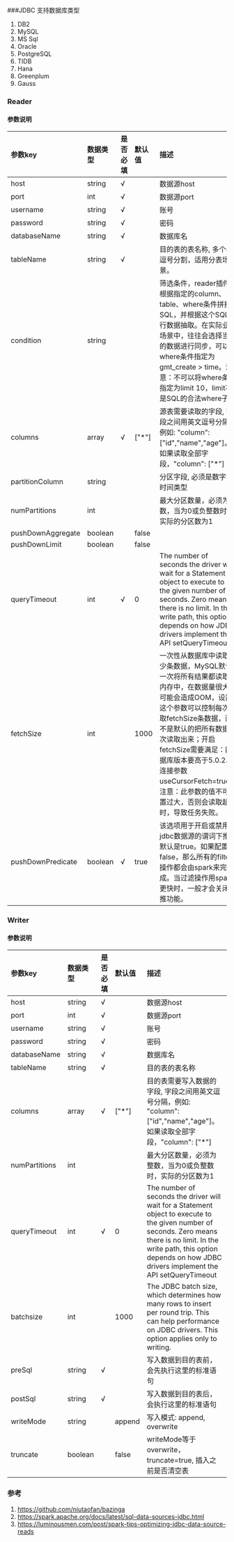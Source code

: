 ###JDBC 支持数据库类型

1. DB2
2. MySQL
3. MS Sql
4. Oracle
5. PostgreSQL
6. TIDB
7. Hana
8. Greenplum
9. Gauss

### Reader

#### 参数说明

| 参数key             | 数据类型      | 是否必填     | 默认值   | 描述                                                                                                                                                                                                                                      |
|:------------------|:----------|:---------|:------|:----------------------------------------------------------------------------------------------------------------------------------------------------------------------------------------------------------------------------------------|
| host              | string    | √        |       | 数据源host                                                                                                                                                                                                                                 |
| port              | int       | √        |       | 数据源port                                                                                                                                                                                                                                 |
| username          | string    | √        |       | 账号                                                                                                                                                                                                                                      |
| password          | string    | √        |       | 密码                                                                                                                                                                                                                                      |
| databaseName      | string    | √        |       | 数据库名                                                                                                                                                                                                                                    |
| tableName         | string    | √        |       | 目的表的表名称, 多个表逗号分割，适用分表场景。                                                                                                                                                                                                                |
| condition         | string    |          |       | 筛选条件，reader插件根据指定的column、table、where条件拼接SQL，并根据这个SQL进行数据抽取。在实际业务场景中，往往会选择当天的数据进行同步，可以将where条件指定为gmt_create > time。注意：不可以将where条件指定为limit 10，limit不是SQL的合法where子句                                                                        |
| columns           | array     | √        | ["*"] | 源表需要读取的字段, 字段之间用英文逗号分隔，例如: "column": ["id","name","age"]。如果读取全部字段，"column": ["*"]                                                                                                                                                       |
| partitionColumn   | string    |          |       | 分区字段, 必须是数字、时间类型                                                                                                                                                                                                                        |
| numPartitions     | int       |          |       | 最大分区数量，必须为整数，当为0或负整数时，实际的分区数为1                                                                                                                                                                                                          |
| pushDownAggregate | boolean   |          | false |                                                                                                                                                                                                                                         |
| pushDownLimit     | boolean   |          | false |                                                                                                                                                                                                                                         |
| queryTimeout      | int       | √        | 0     | The number of seconds the driver will wait for a Statement object to execute to the given number of seconds. Zero means there is no limit. In the write path, this option depends on how JDBC drivers implement the API setQueryTimeout |
| fetchSize         | int       |          | 1000  | 一次性从数据库中读取多少条数据，MySQL默认一次将所有结果都读取到内存中，在数据量很大时可能会造成OOM，设置这个参数可以控制每次读取fetchSize条数据，而不是默认的把所有数据一次读取出来；开启fetchSize需要满足：数据库版本要高于5.0.2、连接参数useCursorFetch=true。 注意：此参数的值不可设置过大，否则会读取超时，导致任务失败。                                                |
| pushDownPredicate | boolean   | √        | true  | 该选项用于开启或禁用jdbc数据源的谓词下推。默认是true。如果配置为false，那么所有的filter操作都会由spark来完成。当过滤操作用spark更快时，一般才会关闭下推功能。                                                                                                                                           |


### Writer

#### 参数说明

| 参数key           | 数据类型   | 是否必填     | 默认值     |描述                                  |
| :-----           | :-----    |:---------|:--------| :------                             |
| host              | string    | √        |         | 数据源host                                                                                                                                                                                                                                 |
| port              | int       | √        |         | 数据源port                                                                                                                                                                                                                                 |
| username          | string    | √        |         | 账号                                                                                                                                                                                                                                      |
| password          | string    | √        |         | 密码                                                                                                                                                                                                                                      |
| databaseName     | string    | √        |         | 数据库名                             |
| tableName        | string    | √        |         | 目的表的表名称                        |
| columns           | array     | √        | ["*"]        | 目的表需要写入数据的字段, 字段之间用英文逗号分隔，例如: "column": ["id","name","age"]。如果读取全部字段，"column": ["*"] |
| numPartitions    | int       |          |         | 最大分区数量，必须为整数，当为0或负整数时，实际的分区数为1   |
| queryTimeout     | int       | √        | 0       | The number of seconds the driver will wait for a Statement object to execute to the given number of seconds. Zero means there is no limit. In the write path, this option depends on how JDBC drivers implement the API setQueryTimeout   |
| batchsize        | int       |          | 1000    | The JDBC batch size, which determines how many rows to insert per round trip. This can help performance on JDBC drivers. This option applies only to writing.|
| preSql           | string    | √        |         | 写入数据到目的表前，会先执行这里的标准语句                  |
| postSql          | string    | √        |         | 写入数据到目的表后，会执行这里的标准语句                  |
| writeMode        | string    |          | append  | 写入模式: append, overwrite|
| truncate         | boolean   |          | false   | writeMode等于overwrite，truncate=true, 插入之前是否清空表                |

### 参考
1. https://github.com/niutaofan/bazinga
2. https://spark.apache.org/docs/latest/sql-data-sources-jdbc.html
3. https://luminousmen.com/post/spark-tips-optimizing-jdbc-data-source-reads


